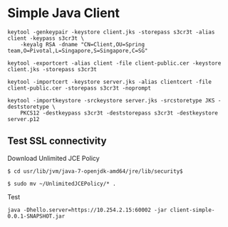 # Simple Java Client

    keytool -genkeypair -keystore client.jks -storepass s3cr3t -alias client -keypass s3cr3t \
        -keyalg RSA -dname "CN=Client,OU=Spring team,O=Pivotal,L=Singapore,S=Singapore,C=SG"
      
    keytool -exportcert -alias client -file client-public.cer -keystore client.jks -storepass s3cr3t
    
    keytool -importcert -keystore server.jks -alias clientcert -file client-public.cer -storepass s3cr3t -noprompt
    
    keytool -importkeystore -srckeystore server.jks -srcstoretype JKS -deststoretype \ 
        PKCS12 -destkeypass s3cr3t -deststorepass s3cr3t -destkeystore server.p12


## Test SSL connectivity
 
Download Unlimited JCE Policy

    $ cd usr/lib/jvm/java-7-openjdk-amd64/jre/lib/security$
    
    $ sudo mv ~/UnlimitedJCEPolicy/* .

Test

    java -Dhello.server=https://10.254.2.15:60002 -jar client-simple-0.0.1-SNAPSHOT.jar
